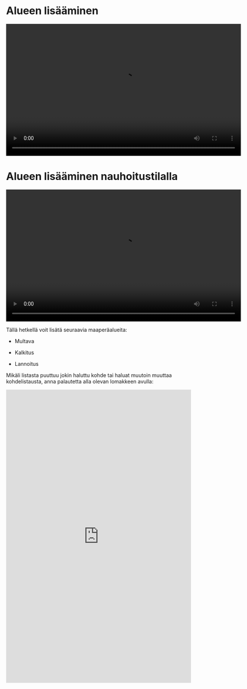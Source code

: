 # Alueen lisääminen

<video width="640" height="360" controls>

<source src="img/alueen_lisääminen.mp4" type="video/mp4">

</video>
<br>

# Alueen lisääminen nauhoitustilalla

<video width="640" height="360" controls>

<source src="img/alueen_lisääminen_nauhoitustila.mp4" type="video/mp4">

</video>

Tällä hetkellä voit lisätä seuraavia maaperäalueita:

-   Multava

-   Kalkitus

-   Lannoitus


Mikäli listasta puuttuu jokin haluttu kohde tai haluat muutoin muuttaa kohdelistausta, anna palautetta alla olevan lomakkeen avulla: 

<iframe 
    src="https://docs.google.com/forms/d/e/1FAIpQLSfsGGxcdoyVvwqIh-dGyleqlHLDa48dSnIgMMCHhSZR-pgl4Q/viewform?usp=pp_url&entry.76641795=Alueen+lis%C3%A4%C3%A4mist%C3%A4&embedded=true" 
    width="100%" 
    height="800" 
    frameborder="0" 
    marginheight="0" 
    marginwidth="0">
Ladataan…
</iframe>